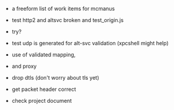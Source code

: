 * a freeform list of work items for mcmanus

* test http2 and altsvc broken and test_origin.js
* try?

* test udp is generated for alt-svc validation (xpcshell might help)
* use of validated mapping,
* and proxy

* drop dtls (don't worry about tls yet)

* get packet header correct

* check project document
